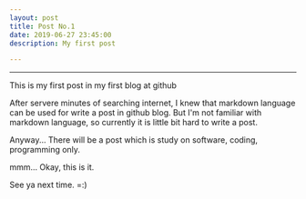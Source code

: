 ```yaml
---
layout: post
title: Post No.1
date: 2019-06-27 23:45:00
description: My first post

---
```

<hr/>

This is my first post in my first blog at github

After servere minutes of searching internet,
I knew that markdown language can be used for write a post in github blog.
But I'm not familiar with markdown language, so currently it is little bit hard to write a post.

Anyway...
There will be a post which is study on software, coding, programming only.

mmm... Okay, this is it.

See ya next time. =:)
